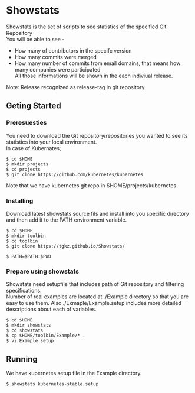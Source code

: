 # Showstats
Showstats is the set of scripts to see statistics of the specified Git Repository  
You will be able to see -  
- How many of contributors in the specifc version  
- How many commits were merged  
- How many number of commits from email domains, that means how many companies were participated  
All those informations will be shown in the each indiviual release.  

Note: Release recognized as release-tag in git repository  

## Geting Started

### Preresuesties

You need to download the Git repository/repositories you wanted to see its statistics into your local environment.  
In case of Kubernates;

```
$ cd $HOME
$ mkdir projects
$ cd projects
$ git clone https://github.com/kubernetes/kubernetes
```
Note that we have kubernetes git repo in $HOME/projects/kubernetes

### Installing
Download latest showstats source fils and install into you specific directory and then add it to the PATH environment variable.

```
$ cd $HOME
$ mkdir toolbin
$ cd toolbin
$ git clone https://tgkz.github.io/Showstats/

$ PATH=$PATH:$PWD
```


### Prepare using showstats

Showstats need setupfile that includes path of Git repository and filtering specifications.  
Number of real examples are located at ./Example directory so that you are easy to use them. Also ./Exmaple/Example.setup includes more detailed descriptions about each of variables.  

```
$ cd $HOME
$ mkdir showstats
$ cd showstats
$ cp $HOME/toolbin/Example/* .
$ vi Example.setup
```

## Running 

We have kubernetes setup file in the Example directory.  
```
$ showstats kubernetes-stable.setup
```

